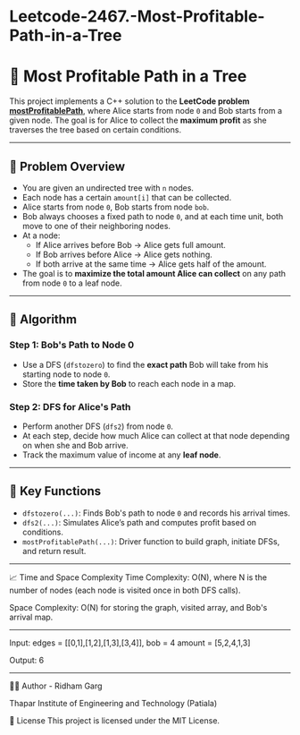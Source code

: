# Leetcode-2467.-Most-Profitable-Path-in-a-Tree
# 🌲 Most Profitable Path in a Tree

This project implements a C++ solution to the **LeetCode problem [mostProfitablePath](https://leetcode.com/problems/most-profitable-path-in-a-tree/)**, where Alice starts from node `0` and Bob starts from a given node. The goal is for Alice to collect the **maximum profit** as she traverses the tree based on certain conditions.

---

## 🚀 Problem Overview

- You are given an undirected tree with `n` nodes.
- Each node has a certain `amount[i]` that can be collected.
- Alice starts from node `0`, Bob starts from node `bob`.
- Bob always chooses a fixed path to node `0`, and at each time unit, both move to one of their neighboring nodes.
- At a node:
  - If Alice arrives before Bob → Alice gets full amount.
  - If Bob arrives before Alice → Alice gets nothing.
  - If both arrive at the same time → Alice gets half of the amount.
- The goal is to **maximize the total amount Alice can collect** on any path from node `0` to a leaf node.

---

## 🧠 Algorithm

### Step 1: Bob's Path to Node 0

- Use a DFS (`dfstozero`) to find the **exact path** Bob will take from his starting node to node `0`.
- Store the **time taken by Bob** to reach each node in a map.

### Step 2: DFS for Alice's Path

- Perform another DFS (`dfs2`) from node `0`.
- At each step, decide how much Alice can collect at that node depending on when she and Bob arrive.
- Track the maximum value of income at any **leaf node**.

---

## 🧾 Key Functions

- `dfstozero(...)`: Finds Bob's path to node `0` and records his arrival times.
- `dfs2(...)`: Simulates Alice’s path and computes profit based on conditions.
- `mostProfitablePath(...)`: Driver function to build graph, initiate DFSs, and return result.

---

📈 Time and Space Complexity
Time Complexity: O(N), where N is the number of nodes (each node is visited once in both DFS calls).

Space Complexity: O(N) for storing the graph, visited array, and Bob's arrival map.

---

Input:
edges = [[0,1],[1,2],[1,3],[3,4]], bob = 4
amount = [5,2,4,1,3]

Output:
6

---

👨‍💻 Author -
Ridham Garg

Thapar Institute of Engineering and Technology (Patiala)


📜 License
This project is licensed under the MIT License.


